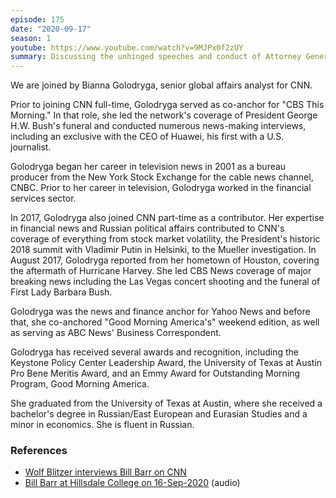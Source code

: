 ```yaml
---
episode: 175
date: "2020-09-17"
season: 1
youtube: https://www.youtube.com/watch?v=9MJPx0f2zUY
summary: Discussing the unhinged speeches and conduct of Attorney General Bill Barr in the past few days
---
```

We are joined by Bianna Golodryga, senior global affairs analyst for CNN.

Prior to joining CNN full-time, Golodryga served as co-anchor for "CBS This
Morning." In that role, she led the network's coverage of President George
H.W. Bush's funeral and conducted numerous news-making interviews, including an
exclusive with the CEO of Huawei, his first with a U.S. journalist.

Golodryga began her career in television news in 2001 as a bureau producer from
the New York Stock Exchange for the cable news channel, CNBC. Prior to her
career in television, Golodryga worked in the financial services sector.

In 2017, Golodryga also joined CNN part-time as a contributor. Her expertise in
financial news and Russian political affairs contributed to CNN's coverage of
everything from stock market volatility, the President's historic 2018 summit
with Vladimir Putin in Helsinki, to the Mueller investigation.
In August 2017, Golodryga reported from her hometown of Houston, covering the
aftermath of Hurricane Harvey. She led CBS News coverage of major breaking news
including the Las Vegas concert shooting and the funeral of First Lady Barbara
Bush.

Golodryga was the news and finance anchor for Yahoo News and before that, she
co-anchored "Good Morning America's" weekend edition, as well as serving as ABC
News' Business Correspondent.

Golodryga has received several awards and recognition, including the Keystone
Policy Center Leadership Award, the University of Texas at Austin Pro Bene
Meritis Award, and an Emmy Award for Outstanding Morning Program, Good Morning
America.

She graduated from the University of Texas at Austin, where she received a
bachelor's degree in Russian/East European and Eurasian Studies and a minor in
economics. She is fluent in Russian.

### References

- [Wolf Blitzer interviews Bill Barr on CNN](https://www.cnn.com/2020/09/03/politics/bill-barr-wolf-blitzer/index.html)
- [Bill Barr at Hillsdale College on 16-Sep-2020](https://soundcloud.com/hillsdale-college/william-p-barr-91620) (audio)
